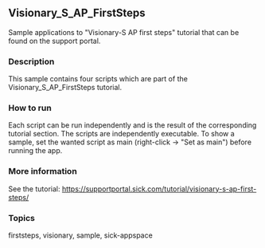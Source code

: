 ## Visionary_S_AP_FirstSteps

Sample applications to "Visionary-S AP first steps" tutorial that can be found on
the support portal.

### Description

This sample contains four scripts which are part of the Visionary_S_AP_FirstSteps
tutorial.

### How to run

Each script can be run independently and is the result of the corresponding
tutorial section. The scripts are independently executable. To show a sample,
set the wanted script as main (right-click -> "Set as main") before running the app.

### More information

See the tutorial:
https://supportportal.sick.com/tutorial/visionary-s-ap-first-steps/

### Topics

firststeps, visionary, sample, sick-appspace